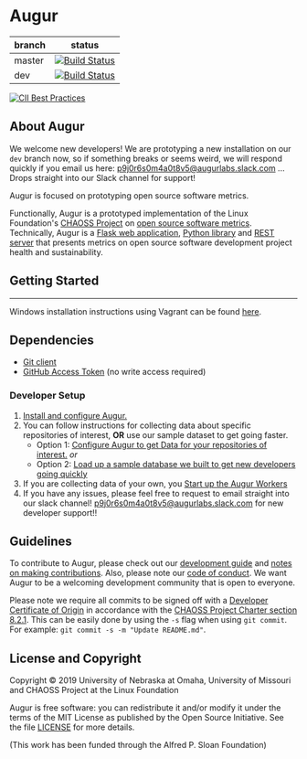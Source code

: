 # Augur

branch | status
   --- | ---
master | [![Build Status](https://travis-ci.org/chaoss/augur.svg?branch=master)](https://travis-ci.org/chaoss/augur)
   dev | [![Build Status](https://travis-ci.org/chaoss/augur.svg?branch=dev)](https://travis-ci.org/chaoss/augur)

[![CII Best Practices](https://bestpractices.coreinfrastructure.org/projects/2788/badge)](https://bestpractices.coreinfrastructure.org/projects/2788)

## About Augur

We welcome new developers!  We are prototyping a new installation on our `dev` branch now, so if something breaks or seems weird, we will respond quickly if you email us here: p9j0r6s0m4a0t8v5@augurlabs.slack.com ... Drops straight into our Slack channel for support!

Augur is focused on prototyping open source software metrics.

Functionally, Augur is a prototyped implementation of the Linux Foundation's [CHAOSS Project](http://chaoss.community) on [open source software metrics](https://github.com/chaoss/metrics). Technically, Augur is a [Flask web application](http://augurlabs.io), [Python library](http://augur.augurlabs.io/static/docs/) and [REST server](http://augur.augurlabs.io/static/api_docs/) that presents metrics on open source software development project health and sustainability.


## Getting Started
-------------------

Windows installation instructions using Vagrant can be found [here](docs/python/source/windows-install.md).

Dependencies
------------
-   [Git client](https://git-scm.com/book/en/v2/Getting-Started-Installing-Git)
-   [GitHub Access Token](https://github.com/settings/tokens) (no write access required)


### Developer Setup
1. [Install and configure Augur.](./docs/setup/installing-augur.md)
2. You can follow instructions for collecting data about specific repositories of interest, **OR** use our sample dataset to get going faster.
    - Option 1: [Configure Augur to get Data for your repositories of interest.](./docs/setup/augur-get-commit-data.md) *or*
    - Option 2: [Load up a sample database we built to get new developers going quickly](./docs/setup/augur-load-data.md)
3. If you are collecting data of your own, you  [Start up the Augur Workers](./docs/setup/augur-get-workers-going.md)
4. If you have any issues, please feel free to request to email straight into our slack channel! p9j0r6s0m4a0t8v5@augurlabs.slack.com for new developer support!!  


## Guidelines
To contribute to Augur, please check out our [development guide](http://augur.augurlabs.io/static/docs/dev-guide/1-overview.html) and [notes on making contributions](CONTRIBUTING.md). Also, please note our [code of conduct](CODE_OF_CONDUCT.md). We want Augur to be a welcoming development community that is open to everyone.

Please note we require all commits to be signed off with a [Developer Certificate of Origin](https://developercertificate.org/) in accordance with the [CHAOSS Project Charter section 8.2.1](https://chaoss.community/about/charter/#user-content-8-intellectual-property-policy). This can be easily done by using the `-s` flag when using `git commit`. For example: `git commit -s -m "Update README.md"`.


## License and Copyright
Copyright © 2019 University of Nebraska at Omaha, University of Missouri and CHAOSS Project at the Linux Foundation

Augur is free software: you can redistribute it and/or modify it under the terms of the MIT License as published by the Open Source Initiative. See the file [LICENSE](LICENSE) for more details.

(This work has been funded through the Alfred P. Sloan Foundation)
